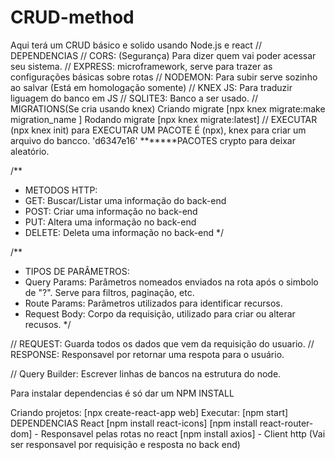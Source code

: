 # CRUD-method
Aqui terá um CRUD básico e solido usando Node.js e react
// DEPENDENCIAS
// CORS: (Segurança) Para dizer quem vai poder acessar seu sistema.
// EXPRESS: microframework, serve para trazer as configurações básicas sobre rotas
// NODEMON: Para subir serve sozinho ao salvar (Está em homologação somente)
// KNEX JS: Para traduzir liguagem do banco em JS
// SQLITE3: Banco a ser usado.
// MIGRATIONS(Se cria usando knex) 
Criando migrate [npx knex migrate:make migration_name ]
Rodando migrate [npx knex migrate:latest]
// EXECUTAR (npx knex init) para EXECUTAR UM PACOTE É (npx), knex para criar um arquivo do bancco. 
'd6347e16'
*******PACOTES
crypto para deixar aleatório.


/**
 * METODOS HTTP:
 * GET: Buscar/Listar uma informação do back-end
 * POST: Criar uma informação no back-end
 * PUT: Altera uma informação no back-end
 * DELETE: Deleta uma informação no back-end 
 */

 /**
  * TIPOS DE PARÂMETROS:
  * Query Params: Parâmetros nomeados enviados na rota após o simbolo de "?". Serve para filtros, paginação, etc.
  * Route Params: Parâmetros utilizados para identificar recursos.
  * Request Body: Corpo da requisição, utilizado para criar ou alterar recusos.
  */

// REQUEST: Guarda todos os dados que vem da requisição do usuario.
// RESPONSE: Responsavel por retornar uma respota para o usuário.

// Query Builder: Escrever linhas de bancos na estrutura do node.

Para instalar dependencias é só dar um NPM INSTALL

Criando projetos:
[npx create-react-app web]
Executar:
[npm start]
DEPENDENCIAS React
[npm install react-icons]
[npm install react-router-dom] - Responsavel pelas rotas no react
[npm install axios] - Client http (Vai ser responsavel por requisição e resposta no back end)
